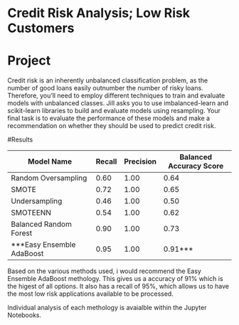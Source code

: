 # Credit Risk Analysis; Low Risk Customers

# Project

Credit risk is an inherently unbalanced classification problem, as the number of good loans easily outnumber the number of risky loans. Therefore, you’ll need to employ different techniques to train and evaluate models with unbalanced classes. Jill asks you to use imbalanced-learn and scikit-learn libraries to build and evaluate models using resampling. Your final task is to evaluate the performance of these models and make a recommendation on whether they should be used to predict credit risk.


#Results

| Model Name | Recall | Precision | Balanced Accuracy Score | 
| ----------- | ------ | --------- | ----------------------- | 
| Random Oversampling | 0.60 | 1.00 | 0.64 |
| SMOTE | 0.72 | 1.00 | 0.65 |
| Undersampling | 0.46 | 1.00 | 0.50 | 
| SMOTEENN | 0.54 | 1.00 | 0.62 | 
| Balanced Random Forest | 0.90 | 1.00 | 0.73 |
| ***Easy Ensemble AdaBoost | 0.95 | 1.00 | 0.91*** |

Based on the various methods used, i would recommend the Easy Ensemble AdaBoost methology. This gives us a accuracy of 91% which is the higest of all options. It also has a recall of 95%, which allows us to have the most low risk applications available to be processed.

Individual analysis of each methology is avaialble within the Jupyter Notebooks.

